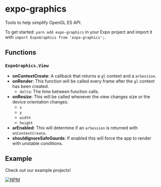 # expo-graphics

Tools to help simplify OpenGL ES API.

To get started: `yarn add expo-graphics` in your Expo project and import it with
`import ExpoGraphics from 'expo-graphics';`.

## Functions

### `ExpoGraphics.View`

* **onContextCreate**: A callback that returns a `gl` context and a `arSession`.
* **onRender**: This function will be called every frame after the `gl` context
  has been created.
  * `delta`: The time between function calls.
* **onResize**: This will be called whenever the view changes size or the device
  orientation changes.
  * `x`
  * `y`
  * `width`
  * `height`
* **arEnabled**: This will determine if an `arSession` is returned with
  `onContextCreate`.
* **shouldIgnoreSafeGaurds**: If enabled this will force the app to render with
  unstable conditions.

## Example

Check out our example projects!

[![NPM](https://nodei.co/npm/expo-graphics.png)](https://nodei.co/npm/expo-graphics/)

